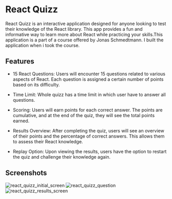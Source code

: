 # React Quizz

React Quizz is an interactive application designed for anyone looking to test their knowledge of the React library. This app provides a fun and informative way to learn more about React while practicing your skills.This application is a part of a course offered by Jonas Schmedtmann. I built the application when i took the course.

## Features

- 15 React Questions: Users will encounter 15 questions related to various aspects of React. Each question is assigned a certain number of points based on its difficulty.

- Time Limit: Whole quizz has a time limit in which user have to answer all questions.

- Scoring: Users will earn points for each correct answer. The points are cumulative, and at the end of the quiz, they will see the total points earned.

- Results Overview: After completing the quiz, users will see an overview of their points and the percentage of correct answers. This allows them to assess their React knowledge.

- Replay Option: Upon viewing the results, users have the option to restart the quiz and challenge their knowledge again.

## Screenshots

![react_quizz_initial_screen](https://i.imgur.com/t8gqaSO.png)
![react_quizz_question](https://i.imgur.com/5eFun38.png)
![react_quizz_results_screen](https://i.imgur.com/NOp93I0.png)
